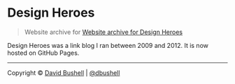Design Heroes
=============

> Website archive for [Website archive for Design Heroes](http://designheroes.co.uk/)

Design Heroes was a link blog I ran between 2009 and 2012. It is now hosted on GitHub Pages.

* * *

Copyright © [David Bushell](http://dbushell.com) | [@dbushell](http://twitter.com/dbushell)
